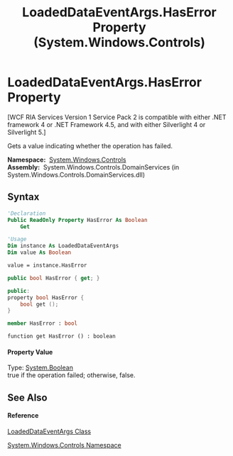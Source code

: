 ﻿---
title: LoadedDataEventArgs.HasError Property  (System.Windows.Controls)
TOCTitle: HasError Property
ms:assetid: P:System.Windows.Controls.LoadedDataEventArgs.HasError
ms:mtpsurl: https://msdn.microsoft.com/en-us/library/system.windows.controls.loadeddataeventargs.haserror(v=VS.91)
ms:contentKeyID: 27196697
ms.date: 01/27/2012
mtps_version: v=VS.91
f1_keywords:
- System.Windows.Controls.LoadedDataEventArgs.HasError
- System.Windows.Controls.LoadedDataEventArgs.get_HasError
dev_langs:
- CSharp
- JScript
- VB
- FSharp
- c++
api_location:
- System.Windows.Controls.DomainServices.dll
api_name:
- System.Windows.Controls.LoadedDataEventArgs.get_HasError
- System.Windows.Controls.LoadedDataEventArgs.HasError
api_type:
- Managed
topic_type:
- apiref
- kbSyntax
product_family_name: VS
ROBOTS: INDEX,FOLLOW
---

# LoadedDataEventArgs.HasError Property

\[WCF RIA Services Version 1 Service Pack 2 is compatible with either .NET framework 4 or .NET Framework 4.5, and with either Silverlight 4 or Silverlight 5.\]

Gets a value indicating whether the operation has failed.

**Namespace:**  [System.Windows.Controls](ms590941\(v=vs.91\).md)  
**Assembly:**  System.Windows.Controls.DomainServices (in System.Windows.Controls.DomainServices.dll)

## Syntax

``` vb
'Declaration
Public ReadOnly Property HasError As Boolean
    Get
```

``` vb
'Usage
Dim instance As LoadedDataEventArgs
Dim value As Boolean

value = instance.HasError
```

``` csharp
public bool HasError { get; }
```

``` c++
public:
property bool HasError {
    bool get ();
}
```

``` fsharp
member HasError : bool
```

``` jscript
function get HasError () : boolean
```

#### Property Value

Type: [System.Boolean](https://msdn.microsoft.com/en-us/library/a28wyd50)  
true if the operation failed; otherwise, false.  

## See Also

#### Reference

[LoadedDataEventArgs Class](ee732792\(v=vs.91\).md)

[System.Windows.Controls Namespace](ms590941\(v=vs.91\).md)

